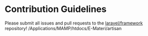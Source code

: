 # Contribution Guidelines

Please submit all issues and pull requests to the [laravel/framework](http://github.com/laravel/framework) repository!
/Applications/MAMP/htdocs/E-Materi/artisan